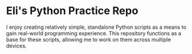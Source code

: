 # Eli's Python Practice Repo

I enjoy creating relatively simple, standalone Python scripts as a means to gain real-world programming experience. This repository functions as a base for these scripts, allowing me to work on them across multiple devices.